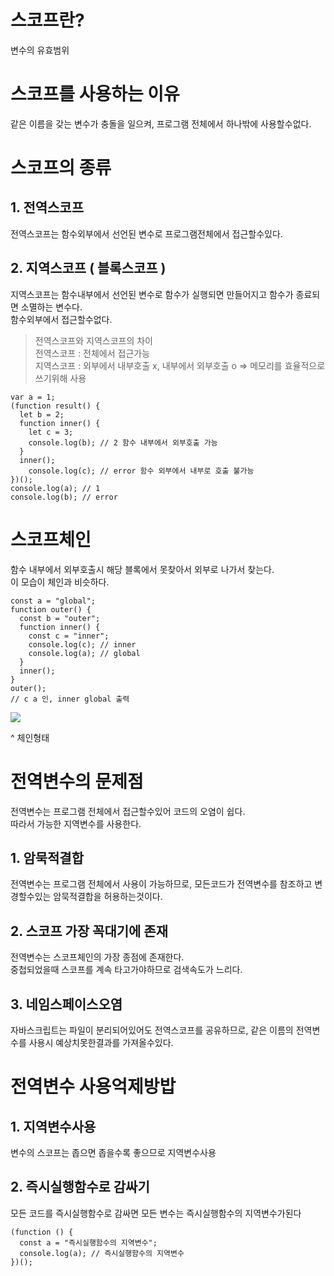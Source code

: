 # 스코프란?

변수의 유효범위

# 스코프를 사용하는 이유

같은 이름을 갖는 변수가 충돌을 일으켜, 프로그램 전체에서 하나밖에 사용할수없다.

# 스코프의 종류

## 1. 전역스코프

전역스코프는 함수외부에서 선언된 변수로 프로그램전체에서 접근할수있다.

## 2. 지역스코프 ( 블록스코프 )

지역스코프는 함수내부에서 선언된 변수로 함수가 실행되면 만들어지고 함수가 종료되면 소멸하는 변수다.<br/>
함수외부에서 접근할수없다.<br/>

> 전역스코프와 지역스코프의 차이<br/>
> 전역스코프 : 전체에서 접근가능<br/>
> 지역스코프 : 외부에서 내부호출 x, 내부에서 외부호출 o => 메모리를 효율적으로 쓰기위해 사용

```
var a = 1;
(function result() {
  let b = 2;
  function inner() {
    let c = 3;
    console.log(b); // 2 함수 내부에서 외부호출 가능
  }
  inner();
    console.log(c); // error 함수 외부에서 내부로 호출 불가능
})();
console.log(a); // 1
console.log(b); // error
```

# 스코프체인

함수 내부에서 외부호출시 해당 블록에서 못찾아서 외부로 나가서 찾는다.<br/>
이 모습이 체인과 비슷하다.<br/>

```
const a = "global";
function outer() {
  const b = "outer";
  function inner() {
    const c = "inner";
    console.log(c); // inner
    console.log(a); // global
  }
  inner();
}
outer();
// c a 인, inner global 출력
```

<img src="https://velog.velcdn.com/images%2F5o_hyun%2Fpost%2F298d9325-5b5a-4343-a6a4-98cfaf67fade%2F%EC%A7%80%EC%97%AD%EB%B3%80%EC%88%98.jpg">

^ 체인형태

# 전역변수의 문제점

전역변수는 프로그램 전체에서 접근할수있어 코드의 오염이 쉽다.<br/>
따라서 가능한 지역변수를 사용한다.<br/>

## 1. 암묵적결합

전역변수는 프로그램 전체에서 사용이 가능하므로, 모든코드가 전역변수를 참조하고 변경할수있는 암묵적결합을 허용하는것이다.

## 2. 스코프 가장 꼭대기에 존재

전역변수는 스코프체인의 가장 종점에 존재한다.<br/>
중첩되었을때 스코프를 계속 타고가야하므로 검색속도가 느리다.<br/>

## 3. 네임스페이스오염

자바스크립트는 파일이 분리되어있어도 전역스코프를 공유하므로, 같은 이름의 전역변수를 사용시 예상치못한결과를 가져올수있다.

# 전역변수 사용억제방밥

## 1. 지역변수사용

변수의 스코프는 좁으면 좁을수록 좋으므로 지역변수사용

## 2. 즉시실행함수로 감싸기

모든 코드를 즉시실행함수로 감싸면 모든 변수는 즉시실행함수의 지역변수가된다

```
(function () {
  const a = "즉시실행함수의 지역변수";
  console.log(a); // 즉시실행함수의 지역변수
})();
```
